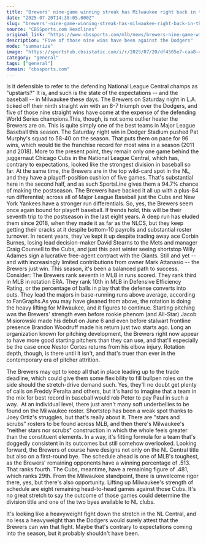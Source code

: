 ```yaml
---
title: "Brewers' nine-game winning streak has Milwaukee right back in the NL Central race with the NL-best Cubs"
date: "2025-07-20T14:38:05.000Z"
slug: "brewers'-nine-game-winning-streak-has-milwaukee-right-back-in-the-nl-central-race-with-the-nl-best-cubs"
source: "CBSSports.com Headlines"
original_link: "https://www.cbssports.com/mlb/news/brewers-nine-game-winning-streak-has-milwaukee-right-back-in-the-nl-central-race-with-the-nl-best-cubs/"
description: "Five of those nine wins have been against the Dodgers"
mode: "summarize"
image: "https://sportshub.cbsistatic.com/i/r/2025/07/20/df4505e7-caa8-41e3-93f5-1c70cbc088d6/thumbnail/1200x675/99874ebdab9f2b15f1510708e5636fd6/brewers-getty.png"
category: "general"
tags: ["general"]
domain: "cbssports.com"
---
```

Is it defensible to refer to the defending National League Central champs as "upstarts?" It is, and such is the state of the expectations -- and the baseball -- in Milwaukee these days. The Brewers on Saturday night in L.A. ticked off their ninth straight win with an 8-7 triumph over the Dodgers, and five of those nine straight wins have come at the expense of the defending World Series champions.This, though, is not some outlier heater the Brewers are on. This is quite simply one of the best teams in Major League Baseball this season. The Saturday night win in Dodger Stadium pushed Pat Murphy's squad to 58-40 on the season. That puts them on pace for 96 wins, which would tie the franchise record for most wins in a season (2011 and 2018). More to the present point, they remain only one game behind the juggernaut Chicago Cubs in the National League Central, which has, contrary to expectations, looked like the strongest division in baseball so far. At the same time, the Brewers are in the top wild-card spot in the NL, and they have a playoff-position cushion of five games. That's substantial here in the second half, and as such SportsLine gives them a 94.7% chance of making the postseason. The Brewers have backed it all up with a plus-84 run differential; across all of Major League Baseball just the Cubs and New York Yankees have a stronger run differentials. So, yes, the Brewers seem once again bound for playoff baseball. If trends hold, this will be their seventh trip to the postseason in the last eight years. A deep run has eluded them since 2018, when they made it as far as the NLCS, but they keep getting their cracks at it despite bottom-10 payrolls and substantial roster turnover. In recent years, they've kept it up despite trading away ace Corbin Burnes, losing lead decision-maker David Stearns to the Mets and manager Craig Counsell to the Cubs, and just this past winter seeing shortstop Willy Adames sign a lucrative free-agent contract with the Giants. Still and yet -- and with increasingly limited contributions from owner Mark Attanasio -- the Brewers just win. This season, it's been a balanced path to success. Consider: The Brewers rank seventh in MLB in runs scored. They rank third in MLB in rotation ERA. They rank 10th in MLB in Defensive Efficiency Rating, or the percentage of balls in play that the defense converts into outs. They lead the majors in base-running runs above average, according to FanGraphs.As you may have gleaned from above, the rotation is doing the heavy lifting for Milwaukee, and it figures to continue. Starting pitching was the Brewers' strength even before rookie phenom (and All-Star) Jacob Misiorowski made his debut on June 6 and even before stalwart frontline presence Brandon Woodruff made his return just two starts ago. Long an organization known for pitching development, the Brewers right now appear to have more good starting pitchers than they can use, and that'll especially be the case once Nestor Cortes returns from his elbow injury. Rotation depth, though, is there until it isn't, and that's truer than ever in the contemporary era of pitcher attrition. 
        

The Brewers may opt to keep all that in place leading up to the trade deadline, which could give them some flexibility to fill bullpen roles on the side should the stretch-drive demand such. Yes, they'll no doubt get plenty of calls on Freddy Peralta and others, but it's hard to imagine that a team in the mix for best record in baseball would rob Peter to pay Paul in such a way. 
At an individual level, there just aren't many soft underbellies to be found on the Milwaukee roster. Shortstop has been a weak spot thanks to Joey Ortiz's struggles, but that's really about it. There are "stars and scrubs" rosters to be found across MLB, and then there's Milwaukee's "neither stars nor scrubs" construction in which the whole feels greater than the constituent elements. In a way, it's fitting formula for a team that's doggedly consistent in its outcomes but still somehow overlooked. Looking forward, the Brewers of course have designs not only on the NL Central title but also on a first-round bye. The schedule ahead is one of MLB's toughest, as the Brewers' remaining opponents have a winning percentage of .513. That ranks fourth. The Cubs, meantime, have a remaining figure of .481, which ranks 29th. From the Milwaukee standpoint, there is unwelcome rigor there, yes, but there's also opportunity. Lifting up Milwaukee's strength of schedule are eight remaining head-to-head games against those Cubs. It's no great stretch to say the outcome of those games could determine the division title and one of the two byes available to NL clubs. 
        

It's looking like a heavyweight fight down the stretch in the NL Central, and no less a heavyweight than the Dodgers would surely attest that the Brewers can win that fight. Maybe that's contrary to expectations coming into the season, but it probably shouldn't have been.